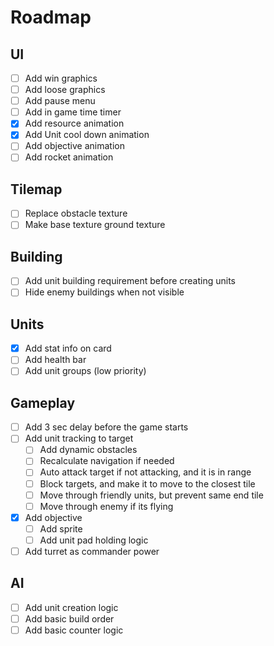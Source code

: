 # Roadmap

## UI

- [ ] Add win graphics
- [ ] Add loose graphics
- [ ] Add pause menu
- [ ] Add in game time timer
- [X] Add resource animation
- [X] Add Unit cool down animation
- [ ] Add objective animation
- [ ] Add rocket animation

## Tilemap

- [ ] Replace obstacle texture
- [ ] Make base texture ground texture

## Building

- [ ] Add unit building requirement before creating units
- [ ] Hide enemy buildings when not visible

## Units

- [X] Add stat info on card
- [ ] Add health bar
- [ ] Add unit groups (low priority)

## Gameplay

- [ ] Add 3 sec delay before the game starts
- [ ] Add unit tracking to target
  - [ ] Add dynamic obstacles
  - [ ] Recalculate navigation if needed
  - [ ] Auto attack target if not attacking, and it is in range
  - [ ] Block targets, and make it to move to the closest tile
  - [ ] Move through friendly units, but prevent same end tile
  - [ ] Move through enemy if its flying
- [X] Add objective
  - [ ] Add sprite
  - [ ] Add unit pad holding logic
- [ ] Add turret as commander power
    
## AI

- [ ] Add unit creation logic
- [ ] Add basic build order
- [ ] Add basic counter logic